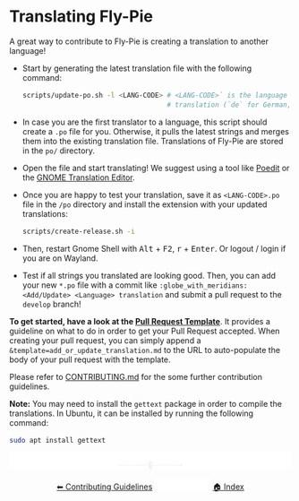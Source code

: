 # Translating Fly-Pie

A great way to contribute to Fly-Pie is creating a translation to another language!

* Start by generating the latest translation file with the following command:

  ```bash
  scripts/update-po.sh -l <LANG-CODE> # <LANG-CODE>` is the language code for the
                                      # translation (`de` for German, `it` for Italian etc.)
  ```

* In case you are the first translator to a language, this script should create a `.po` file for you.
Otherwise, it pulls the latest strings and merges them into the existing translation file.
Translations of Fly-Pie are stored in the `po/` directory.

* Open the file and start translating! We suggest using a tool like
[Poedit](https://poedit.net/) or the [GNOME Translation Editor](https://wiki.gnome.org/Apps/Gtranslator).

* Once you are happy to test your translation, save it as `<LANG-CODE>.po` file
in the `/po` directory and install the extension with your updated translations:

  ```bash
  scripts/create-release.sh -i
  ```

* Then, restart Gnome Shell with <kbd>Alt</kbd> + <kbd>F2</kbd>, <kbd>r</kbd> + <kbd>Enter</kbd>.
Or logout / login if you are on Wayland.

* Test if all strings you translated are looking good.
Then, you can add your new `*.po` file with a commit like `:globe_with_meridians: <Add/Update> <Language> translation`
and submit a pull request to the `develop` branch!

**To get started, have a look at the [Pull Request Template](.github/PULL_REQUEST_TEMPLATE/add_or_update_translation.md)**.
It provides a guideline on what to do in order to get your Pull Request accepted.
When creating your pull request, you can simply append a `&template=add_or_update_translation.md`
to the URL to auto-populate the body of your pull request with the template.

Please refer to [CONTRIBUTING.md](CONTRIBUTING.md) for the some further contribution guidelines.

**Note:**
You may need to install the `gettext` package in order to compile the translations.
In Ubuntu, it can be installed by running the following command:

```bash
sudo apt install gettext
```

<p align="center"><img src ="pics/hr.svg" /></p>
<p align="center">
  <a href="CONTRIBUTING.md">&#11013; Contributing Guidelines</a>
  <img src="pics/nav-space.svg"/>
  <a href="../README.md">&#127968; Index</a>
</p>

